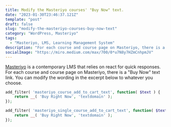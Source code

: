 ```yaml
---
title: Modify the Masteriyo courses' "Buy Now" text.
date: "2023-01-30T23:46:37.121Z"
template: "post"
draft: false
slug: "modify-the-masteriyo-courses-buy-now-text"
category: "WordPress, Masteriyo"
tags:
  - "Masteriyo, LMS, Learning Management System"
description: "For each course and course page on Masteriyo, there is a \"Buy Now\" text link. You can modify the wording in the excerpt below to whatever you choose."
socialImage: "https://miro.medium.com/max/700/0*u7N8y7HZmCnhpmJV"
---
```

[Masteriyo](https://wordpress.org/plugins/learning-management-system/) is a contemporary LMS that relies on react for quick responses. For each course and course page on Masteriyo, there is a "Buy Now" text link. You can modify the wording in the excerpt below to whatever you choose.

```php
add_filter( 'masteriyo_course_add_to_cart_text', function( $text ) {
	return __( 'Buy Right Now', 'textdomain' );
});

add_filter( 'masteriyo_single_course_add_to_cart_text', function( $text ) {
	return __( 'Buy Right Now', 'textdomain' );
});

```
